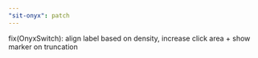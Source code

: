 ```yaml
---
"sit-onyx": patch
---
```


fix(OnyxSwitch): align label based on density, increase click area + show marker on truncation
